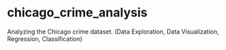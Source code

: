 # chicago_crime_analysis
Analyzing the Chicago crime dataset. (Data Exploration, Data Visualization, Regression, Classification)
